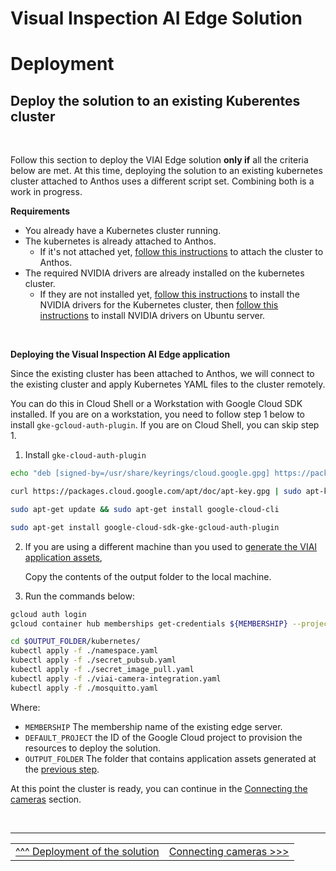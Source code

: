 # Visual Inspection AI Edge Solution

# Deployment

## Deploy the solution to an existing Kuberentes cluster

<br>

Follow this section to deploy the VIAI Edge solution __only if__ all the criteria below are met. At this time, deploying the solution to an existing kubernetes cluster attached to Anthos uses a different script set. Combining both is a work in progress.

__Requirements__

* You already have a Kubernetes cluster running.
* The kubernetes is already attached to Anthos. 
  * If it's not attached yet, [follow this instructions](https://cloud.google.com/anthos/clusters/docs/multi-cloud/attached/previous-generation/how-to/attach-kubernetes-clusters) to attach the cluster to Anthos.
* The required NVIDIA drivers are already installed on the kubernetes cluster. 
  * If they are not installed yet, [follow this instructions](https://docs.nvidia.com/datacenter/cloud-native/kubernetes/install-k8s.html) to install the NVIDIA drivers for the Kubernetes cluster, then [follow this instructions](https://docs.nvidia.com/datacenter/tesla/tesla-installation-notes/index.html#ubuntu-lts) to install NVIDIA drivers on Ubuntu server.

<br>

__Deploying the Visual Inspection AI Edge application__

Since the existing cluster has been attached to Anthos, we will connect to the existing cluster and apply Kubernetes YAML files to the cluster remotely.

You can do this in Cloud Shell or a Workstation with Google Cloud SDK installed. If you are on a workstation, you need to follow step 1 below to install `gke-gcloud-auth-plugin`. If you are on Cloud Shell, you can skip step 1.

1. Install `gke-cloud-auth-plugin`

```bash
echo "deb [signed-by=/usr/share/keyrings/cloud.google.gpg] https://packages.cloud.google.com/apt cloud-sdk main" | sudo tee -a /etc/apt/sources.list.d/google-cloud-sdk.list

curl https://packages.cloud.google.com/apt/doc/apt-key.gpg | sudo apt-key --keyring /usr/share/keyrings/cloud.google.gpg add -

sudo apt-get update && sudo apt-get install google-cloud-cli

sudo apt-get install google-cloud-sdk-gke-gcloud-auth-plugin
```


2. If you are using a different machine than you used to [generate the VIAI application assets](./createviai.md),

    Copy the contents of the output folder to the local machine.

3. Run the commands below:

```bash
gcloud auth login
gcloud container hub memberships get-credentials ${MEMBERSHIP} --project ${DEFAULT_PROJECT}

cd $OUTPUT_FOLDER/kubernetes/
kubectl apply -f ./namespace.yaml
kubectl apply -f ./secret_pubsub.yaml
kubectl apply -f ./secret_image_pull.yaml
kubectl apply -f ./viai-camera-integration.yaml
kubectl apply -f ./mosquitto.yaml
```

Where:

* `MEMBERSHIP` The membership name of the existing edge server.
* `DEFAULT_PROJECT` the ID of the Google Cloud project to provision the resources to deploy the solution.
* `OUTPUT_FOLDER` The folder that contains application assets generated at the [previous step](./createviai.md).


At this point the cluster is ready, you can continue in the [Connecting the cameras](./connectingcameras.md) section.

</br>

___

<table width="100%">
<tr><td><a href="./deployedge.md">^^^ Deployment of the solution</td><td><a href="./connectingcameras.md">Connecting cameras >>></td></tr>
</table>